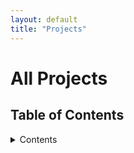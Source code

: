 ```yaml
---
layout: default
title: "Projects"
---
```


# All Projects

## Table of Contents

<details>

   <summary>Contents</summary>

1. [layout: default
title: "Projects"](#layout-default-title-projects)

</details>


